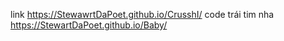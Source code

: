 link  https://StewawrtDaPoet.github.io/CrusshI/
code trái tim nha https://StewartDaPoet.github.io/Baby/
